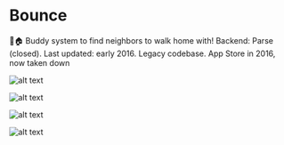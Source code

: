 # Bounce
🏡🏠 Buddy system to find neighbors to walk home with! Backend: Parse (closed). Last updated: early 2016. Legacy codebase. App Store in 2016, now taken down

![alt text](https://media.licdn.com/media-proxy/ext?w=800&h=800&f=n&hash=ZTE8XPaq9SD2ZDVNzTA6tGUZkkQ%3D&ora=1%2CaFBCTXdkRmpGL2lvQUFBPQ%2CxAVta9Er0Vinkhwfjw8177yE41y87UNCVordEGXyD3u0qYrdf3S4eJXZeLr0uV4XKy8clAMzevKgSDm1D5u_KILmL90i35DiII24ZxUBbFImi24)

![alt text](https://media.licdn.com/media-proxy/ext?w=800&h=800&f=n&hash=BzYzIdrJ%2FZL1izlkbZrxlULrX30%3D&ora=1%2CaFBCTXdkRmpGL2lvQUFBPQ%2CxAVta9Er0Vinkhwfjw8177yE41y87UNCVordEGXyD3u0qYrdf3W_ecbefufzuQ9FLSwclABjK_KhRjO0D8HveYK-Lo91j8K3J424ZxUBbFImi24)


![alt text](https://media.licdn.com/media-proxy/ext?w=800&h=800&f=n&hash=XrGaHavVYLdWJ2DafpOC%2Fh3eeDs%3D&ora=1%2CaFBCTXdkRmpGL2lvQUFBPQ%2CxAVta9Er0Vinkhwfjw8177yE41y87UNCVordEGXyD3u0qYrdf3bsfsHYe-P0uV5FfnkclAMyf_L6QzTiD8C1Itznf4ongpDlJo24ZxUBbFI8lWxI)


![alt text](https://media.licdn.com/media-proxy/ext?w=365&h=547&f=n&hash=1px3ypPW0MGz67uDo3BLDYz2iTU%3D&ora=1%2CaFBCTXdkRmpGL2lvQUFBPQ%2CxAVta5g-0R6_gBoOwRMt7KuGqAG27UtCVszLDXL1G2f_uZaeMyi0ZsXfeLe-pFgJOHVS1EFwKvL3Fi2jTcHldZe-I4hsyNOwYsW6KA0WbkMh2DgfvIE)

